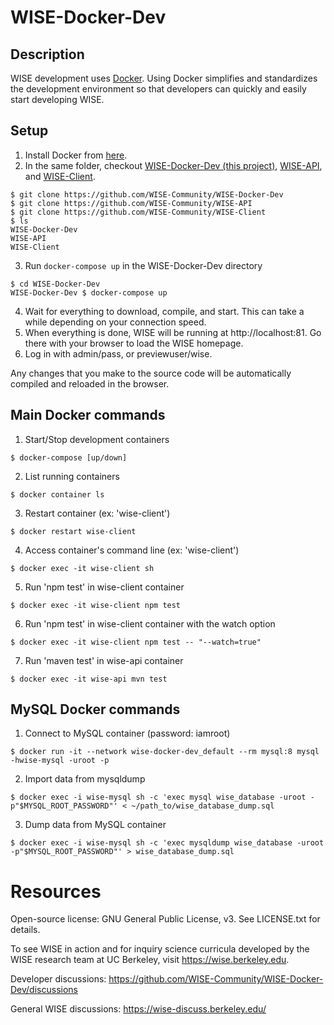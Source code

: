 # WISE-Docker-Dev

## Description
WISE development uses [Docker](https://www.docker.com/). Using Docker simplifies and standardizes the development environment so that developers can quickly and easily start developing WISE.

## Setup
1. Install Docker from [here](https://www.docker.com/products/docker-desktop).
2. In the same folder, checkout [WISE-Docker-Dev (this project)](https://github.com/WISE-Community/WISE-Docker-Dev), [WISE-API](https://github.com/WISE-Community/WISE-API), and [WISE-Client](https://github.com/WISE-Community/WISE-Client).
```
$ git clone https://github.com/WISE-Community/WISE-Docker-Dev
$ git clone https://github.com/WISE-Community/WISE-API
$ git clone https://github.com/WISE-Community/WISE-Client
$ ls
WISE-Docker-Dev
WISE-API
WISE-Client
```
3. Run ```docker-compose up``` in the WISE-Docker-Dev directory
```
$ cd WISE-Docker-Dev
WISE-Docker-Dev $ docker-compose up
```
4. Wait for everything to download, compile, and start. This can take a while depending on your connection speed.
5. When everything is done, WISE will be running at http://localhost:81. Go there with your browser to load the WISE homepage.
6. Log in with admin/pass, or previewuser/wise.

Any changes that you make to the source code will be automatically compiled and reloaded in the browser. 

## Main Docker commands
1. Start/Stop development containers
```
$ docker-compose [up/down]
```
2. List running containers
```
$ docker container ls
```
3. Restart container (ex: 'wise-client')
```
$ docker restart wise-client
```
4. Access container's command line (ex: 'wise-client')
```
$ docker exec -it wise-client sh
```
5. Run 'npm test' in wise-client container
```
$ docker exec -it wise-client npm test
```
6. Run 'npm test' in wise-client container with the watch option
```
$ docker exec -it wise-client npm test -- "--watch=true"
```
7. Run 'maven test' in wise-api container
```
$ docker exec -it wise-api mvn test
```

## MySQL Docker commands
1. Connect to MySQL container (password: iamroot)
```
$ docker run -it --network wise-docker-dev_default --rm mysql:8 mysql -hwise-mysql -uroot -p 
```
2. Import data from mysqldump
```
$ docker exec -i wise-mysql sh -c 'exec mysql wise_database -uroot -p"$MYSQL_ROOT_PASSWORD"' < ~/path_to/wise_database_dump.sql
```
3. Dump data from MySQL container
```
$ docker exec -i wise-mysql sh -c 'exec mysqldump wise_database -uroot -p"$MYSQL_ROOT_PASSWORD"' > wise_database_dump.sql
```

# Resources

Open-source license: GNU General Public License, v3.  See LICENSE.txt for details.

To see WISE in action and for inquiry science curricula developed by the WISE research team at UC Berkeley, visit https://wise.berkeley.edu.

Developer discussions: https://github.com/WISE-Community/WISE-Docker-Dev/discussions

General WISE discussions: https://wise-discuss.berkeley.edu/

